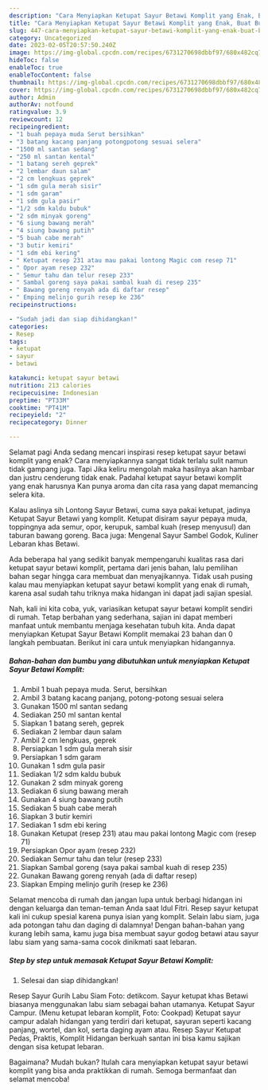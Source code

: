 ```yaml
---
description: "Cara Menyiapkan Ketupat Sayur Betawi Komplit yang Enak, Buat Buka Puasa}"
title: "Cara Menyiapkan Ketupat Sayur Betawi Komplit yang Enak, Buat Buka Puasa}"
slug: 447-cara-menyiapkan-ketupat-sayur-betawi-komplit-yang-enak-buat-buka-puasa
category: Uncategorized
date: 2023-02-05T20:57:50.240Z
image: https://img-global.cpcdn.com/recipes/6731270698dbbf97/680x482cq70/ketupat-sayur-betawi-komplit-foto-resep-utama.jpg
hideToc: false
enableToc: true
enableTocContent: false
thumbnail: https://img-global.cpcdn.com/recipes/6731270698dbbf97/680x482cq70/ketupat-sayur-betawi-komplit-foto-resep-utama.jpg
cover: https://img-global.cpcdn.com/recipes/6731270698dbbf97/680x482cq70/ketupat-sayur-betawi-komplit-foto-resep-utama.jpg
author: Admin
authorAv: notfound
ratingvalue: 3.9
reviewcount: 12
recipeingredient:
- "1 buah pepaya muda Serut bersihkan"
- "3 batang kacang panjang potongpotong sesuai selera"
- "1500 ml santan sedang"
- "250 ml santan kental"
- "1 batang sereh geprek"
- "2 lembar daun salam"
- "2 cm lengkuas geprek"
- "1 sdm gula merah sisir"
- "1 sdm garam"
- "1 sdm gula pasir"
- "1/2 sdm kaldu bubuk"
- "2 sdm minyak goreng"
- "6 siung bawang merah"
- "4 siung bawang putih"
- "5 buah cabe merah"
- "3 butir kemiri"
- "1 sdm ebi kering"
- " Ketupat resep 231 atau mau pakai lontong Magic com resep 71"
- " Opor ayam resep 232"
- " Semur tahu dan telur resep 233"
- " Sambal goreng saya pakai sambal kuah di resep 235"
- " Bawang goreng renyah ada di daftar resep"
- " Emping melinjo gurih resep ke 236"
recipeinstructions:

- "Sudah jadi dan siap dihidangkan!"
categories:
- Resep
tags:
- ketupat
- sayur
- betawi

katakunci: ketupat sayur betawi 
nutrition: 213 calories
recipecuisine: Indonesian
preptime: "PT33M"
cooktime: "PT41M"
recipeyield: "2"
recipecategory: Dinner

---
```



Selamat pagi Anda sedang mencari inspirasi resep ketupat sayur betawi komplit yang enak? Cara menyiapkannya sangat tidak terlalu sulit namun tidak gampang juga. Tapi Jika keliru mengolah maka hasilnya akan hambar dan justru cenderung tidak enak. Padahal ketupat sayur betawi komplit yang enak harusnya Kan punya aroma dan cita rasa yang dapat memancing selera kita.


Kalau aslinya sih Lontong Sayur Betawi, cuma saya pakai ketupat, jadinya Ketupat Sayur Betawi yang komplit. Ketupat disiram sayur pepaya muda, toppingnya ada semur, opor, kerupuk, sambal kuah (resep menyusul) dan taburan bawang goreng. Baca juga: Mengenal Sayur Sambel Godok, Kuliner Lebaran khas Betawi.

Ada beberapa hal yang sedikit banyak mempengaruhi kualitas rasa dari ketupat sayur betawi komplit, pertama dari jenis bahan, lalu pemilihan bahan segar hingga cara membuat dan menyajikannya. Tidak usah pusing kalau mau menyiapkan ketupat sayur betawi komplit yang enak di rumah, karena asal sudah tahu triknya maka hidangan ini dapat jadi sajian spesial.


Nah, kali ini kita coba, yuk, variasikan ketupat sayur betawi komplit sendiri di rumah. Tetap berbahan yang sederhana, sajian ini dapat memberi manfaat untuk membantu menjaga kesehatan tubuh kita. Anda dapat menyiapkan Ketupat Sayur Betawi Komplit memakai 23 bahan dan 0 langkah pembuatan. Berikut ini cara untuk menyiapkan hidangannya.

<!--inarticleads1-->

##### Bahan-bahan dan bumbu yang dibutuhkan untuk menyiapkan Ketupat Sayur Betawi Komplit:

1. Ambil 1 buah pepaya muda. Serut, bersihkan
1. Ambil 3 batang kacang panjang, potong-potong sesuai selera
1. Gunakan 1500 ml santan sedang
1. Sediakan 250 ml santan kental
1. Siapkan 1 batang sereh, geprek
1. Sediakan 2 lembar daun salam
1. Ambil 2 cm lengkuas, geprek
1. Persiapkan 1 sdm gula merah sisir
1. Persiapkan 1 sdm garam
1. Gunakan 1 sdm gula pasir
1. Sediakan 1/2 sdm kaldu bubuk
1. Gunakan 2 sdm minyak goreng
1. Sediakan 6 siung bawang merah
1. Gunakan 4 siung bawang putih
1. Sediakan 5 buah cabe merah
1. Siapkan 3 butir kemiri
1. Sediakan 1 sdm ebi kering
1. Gunakan  Ketupat (resep 231) atau mau pakai lontong Magic com (resep 71)
1. Persiapkan  Opor ayam (resep 232)
1. Sediakan  Semur tahu dan telur (resep 233)
1. Siapkan  Sambal goreng (saya pakai sambal kuah di resep 235)
1. Gunakan  Bawang goreng renyah (ada di daftar resep)
1. Siapkan  Emping melinjo gurih (resep ke 236)


Selamat mencoba di rumah dan jangan lupa untuk berbagi hidangan ini dengan keluarga dan teman-teman Anda saat Idul Fitri. Resep sayur ketupat kali ini cukup spesial karena punya isian yang komplit. Selain labu siam, juga ada potongan tahu dan daging di dalamnya! Dengan bahan-bahan yang kurang lebih sama, kamu juga bisa membuat sayur godog betawi atau sayur labu siam yang sama-sama cocok dinikmati saat lebaran. 

<!--inarticleads2-->

##### Step by step untuk memasak Ketupat Sayur Betawi Komplit:


1. Selesai dan siap dihidangkan!

Resep Sayur Gurih Labu Siam Foto: detikcom. Sayur ketupat khas Betawi biasanya menggunakan labu siam sebagai bahan utamanya. Ketupat Sayur Campur. (Menu ketupat lebaran komplit, Foto: Cookpad) Ketupat sayur campur adalah hidangan yang terdiri dari ketupat, sayuran seperti kacang panjang, wortel, dan kol, serta daging ayam atau. Resep Sayur Ketupat Pedas, Praktis, Komplit Hidangan berkuah santan ini bisa kamu sajikan dengan sisa ketupat lebaran. 

Bagaimana? Mudah bukan? Itulah cara menyiapkan ketupat sayur betawi komplit yang bisa anda praktikkan di rumah. Semoga bermanfaat dan selamat mencoba!
